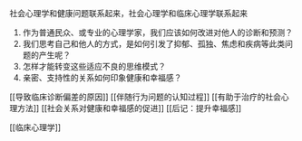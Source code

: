 
社会心理学和健康问题联系起来，社会心理学和临床心理学联系起来

1. 作为普通民众、或专业的心理学家，我们应该如何改进对他人的诊断和预测？
2. 我们思考自己和他人的方式，是如何引发了抑郁、孤独、焦虑和疾病等此类问题的产生呢？
3. 怎样才能转变这些适应不良的思维模式？
4. 亲密、支持性的关系如何印象健康和幸福感？

[[导致临床诊断偏差的原因]]
[[伴随行为问题的认知过程]]
[[有助于治疗的社会心理方法]]
[[社会关系对健康和幸福感的促进]]
[[后记：提升幸福感]]

[[临床心理学]]